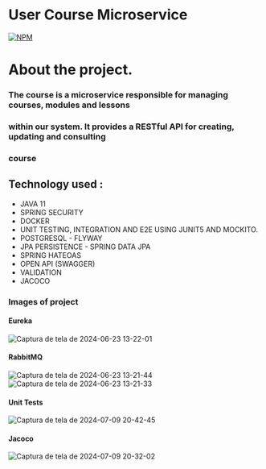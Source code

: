 # User Course Microservice

[![NPM](https://img.shields.io/npm/l/react)](https://github.com/JoelMaciel/Product-Catalog/blob/readm/LICENCE)

# About the project.

### The course is a microservice responsible for managing courses, modules and lessons
### within our system. It provides a RESTful API for creating, updating and consulting
### course


## Technology used :
-  JAVA 11
-  SPRING SECURITY
-  DOCKER
-  UNIT TESTING, INTEGRATION AND E2E USING JUNIT5 AND MOCKITO.
-  POSTGRESQL - FLYWAY
-  JPA PERSISTENCE - SPRING DATA JPA
-  SPRING HATEOAS
-  OPEN API (SWAGGER)
-  VALIDATION
-  JACOCO

### Images of project

#### Eureka
![Captura de tela de 2024-06-23 13-22-01](https://github.com/JoelMaciel/Learn-Course-Microservice/assets/77079093/d25e9e24-bc98-4d7f-9cec-f2eeab6675da)

#### RabbitMQ
![Captura de tela de 2024-06-23 13-21-44](https://github.com/JoelMaciel/Learn-Course-Microservice/assets/77079093/09046e0e-c0a2-4748-944a-51aeaeaa804d)
![Captura de tela de 2024-06-23 13-21-33](https://github.com/JoelMaciel/Learn-Course-Microservice/assets/77079093/5347fc8c-7391-471e-95d8-bab048724b1a)

#### Unit Tests
![Captura de tela de 2024-07-09 20-42-45](https://github.com/JoelMaciel/Learn-Course-Microservice/assets/77079093/3d17f994-7a3b-414a-8b50-9c1bd40ff4e5)

#### Jacoco
![Captura de tela de 2024-07-09 20-32-02](https://github.com/JoelMaciel/Learn-Course-Microservice/assets/77079093/fb346572-1cb8-4092-8ddd-ba65ffe032b3)

